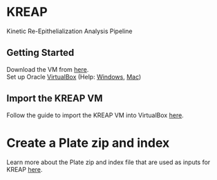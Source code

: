 # [](#header-1)KREAP

Kinetic Re-Epithelialization Analysis Pipeline 

## [](#header-2)Getting Started

Download the VM from [here](https://bioinf-galaxian.erasmusmc.nl/owncloud/index.php/s/BWlikRC5dXNHdK0/download).  
Set up Oracle [VirtualBox](https://www.virtualbox.org/) (Help: [Windows](virtual_box_setup_windows), [Mac](virtual_box_setup_mac))

## [](#header-3)Import the KREAP VM

Follow the guide to import the KREAP VM into VirtualBox [here](setup_kreap).

# [](#header-1)Create a Plate zip and index  
  
Learn more about the Plate zip and index file that are used as inputs for KREAP [here](file_formats).  